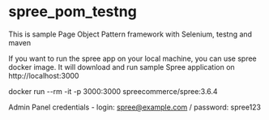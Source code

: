 # spree_pom_testng
This is sample Page Object Pattern framework with Selenium, testng and maven

If you want to run the spree app on your local machine, you can use spree docker image. It will download and run sample Spree application on http://localhost:3000

docker run --rm -it -p 3000:3000 spreecommerce/spree:3.6.4

Admin Panel credentials - login: spree@example.com / password: spree123
